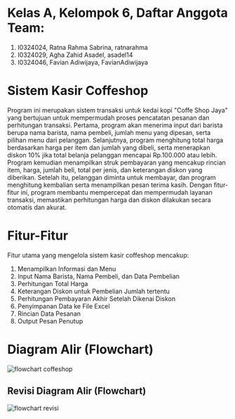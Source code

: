 # Kelas A, Kelompok 6, Daftar Anggota Team:
1. I0324024, Ratna Rahma Sabrina, ratnarahma
2. I0324029, Agha Zahid Asadel, asadel14
3. I0324046, Favian Adiwijaya, FavianAdiwijaya

# Sistem Kasir Coffeshop
Program ini merupakan sistem transaksi untuk kedai kopi "Coffe Shop Jaya" yang bertujuan untuk mempermudah proses pencatatan pesanan dan perhitungan transaksi. Pertama, program akan menerima input dari barista berupa nama barista, nama pembeli, jumlah menu yang dipesan, serta pilihan menu dari pelanggan. Selanjutnya, program menghitung total harga berdasarkan harga per item dan jumlah yang dibeli, serta menerapkan diskon 10% jika total belanja pelanggan mencapai Rp.100.000 atau lebih. Program kemudian menampilkan struk pembayaran yang mencakup rincian item, harga, jumlah beli, total per jenis, dan keterangan diskon yang diberikan. Setelah itu, pelanggan diminta untuk membayar, dan program menghitung kembalian serta menampilkan pesan terima kasih. Dengan fitur-fitur ini, program membantu mempercepat dan mempermudah layanan transaksi, memastikan perhitungan harga dan diskon dilakukan secara otomatis dan akurat.

# Fitur-Fitur
Fitur utama yang mengelola sistem kasir coffeshop mencakup:

1. Menampilkan Informasi dan Menu
2. Input Nama Barista, Nama Pembeli, dan Data Pembelian
3. Perhitungan Total Harga
4. Keterangan Diskon untuk Pembelian Jumlah tertentu
5. Perhitungan Pembayaran Akhir Setelah Dikenai Diskon
6. Penyimpanan Data ke File Excel
7. Rincian Data Pesanan
8. Output Pesan Penutup

# Diagram Alir (Flowchart)
![flowchart coffeshop](https://github.com/user-attachments/assets/fdfdef34-e3c9-47f0-9020-b7009176336e)
## Revisi Diagram Alir (Flowchart)
![flowchart revisi](https://github.com/user-attachments/assets/f6dc84b7-2cf3-4228-9ff4-fa252066931b)

